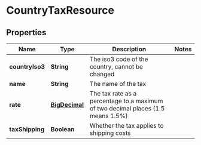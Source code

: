 
# CountryTaxResource

## Properties
Name | Type | Description | Notes
------------ | ------------- | ------------- | -------------
**countryIso3** | **String** | The iso3 code of the country, cannot be changed | 
**name** | **String** | The name of the tax | 
**rate** | [**BigDecimal**](BigDecimal.md) | The tax rate as a percentage to a maximum of two decimal places (1.5 means 1.5%) | 
**taxShipping** | **Boolean** | Whether the tax applies to shipping costs | 



